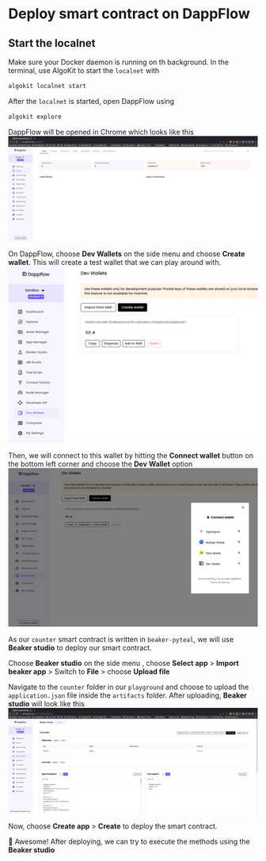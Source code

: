 # Deploy smart contract on DappFlow

## Start the localnet

Make sure your Docker daemon is running on th background. In the terminal, use AlgoKit to start the `localnet` with

```bash
algokit localnet start
```

After the `localnet` is started, open DappFlow using

```bash
algokit explore
```

DappFlow will be opened in Chrome which looks like this
![dappflow](dappflow.png)

On DappFlow, choose **Dev Wallets** on the side menu and choose **Create wallet**. This will create a test wallet that we can play around with.
![create_wallet](create_wallet.png)

Then, we will connect to this wallet by hitting the **Connect wallet** button on the bottom left corner and choose the **Dev Wallet** option
![connect_wallet](connect_wallet.png)

As our `counter` smart contract is written in `beaker-pyteal`, we will use **Beaker studio** to deploy our smart contract.

Choose **Beaker studio** on the side menu , choose **Select app** > **Import beaker app** > Switch to **File** > choose **Upload file**

Navigate to the `counter` folder in our `playground` and choose to upload the `application.json` file inside the `artifacts` folder. After uploading, **Beaker studio** will look like this
![beaker_studio](beaker_studio.png)

Now, choose **Create app** > **Create** to deploy the smart contract.

:tada: Awesome! After deploying, we can try to execute the methods using the **Beaker studio**
